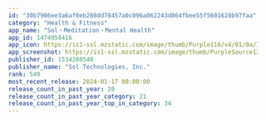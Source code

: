 ```yaml
---
id: "30b7906ee3a6af0eb288dd78457a0c096a062243d064fbee55f5601628b97faa"
category: "Health & Fitness"
app_name: "Sol・Meditation・Mental Health"
app_id: 1474958416
app_icon: https://is1-ssl.mzstatic.com/image/thumb/Purple116/v4/01/0a/75/010a752f-d753-f5c7-e42e-5be2cb3aa127/AppIcon-0-1x_U007emarketing-0-7-0-85-220.png/1024x1024bb.png
app_screenshot: https://is1-ssl.mzstatic.com/image/thumb/PurpleSource126/v4/d8/ad/d0/d8add063-ca78-270c-23df-463b0738a186/379338c7-f625-49e4-8a6f-554bfcdf47aa_iPhone_8_Plus_-_1.png/1242x2208bb.png
publisher_id: 1534208548
publisher_name: "Sol Technologies, Inc."
rank: 549
most_recent_release: 2024-01-17 00:00:00
release_count_in_past_year: 20
release_count_in_past_year_category: 21
release_count_in_past_year_top_in_category: 34
---
```

